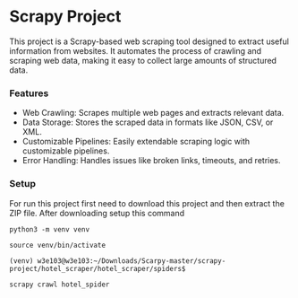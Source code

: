 # Scrapy Project
This project is a Scrapy-based web scraping tool designed to extract useful information from websites. It automates the process of crawling and scraping web data, making it easy to collect large amounts of structured data.

### Features
- Web Crawling: Scrapes multiple web pages and extracts relevant data.
- Data Storage: Stores the scraped data in formats like JSON, CSV, or XML.
- Customizable Pipelines: Easily extendable scraping logic with customizable pipelines.
- Error Handling: Handles issues like broken links, timeouts, and retries.


### Setup
For run this project first need to download this project and then extract the ZIP file. After downloading setup this command
```
python3 -m venv venv
```
```
source venv/bin/activate
```
```
(venv) w3e103@w3e103:~/Downloads/Scarpy-master/scrapy-project/hotel_scraper/hotel_scraper/spiders$
```
```
scrapy crawl hotel_spider
```